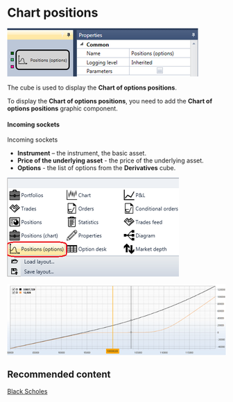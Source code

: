 # Chart positions

![Designer Graph options positions 00](../images/Designer_Graph_options_positions_00.png)

The cube is used to display the **Chart of options positions**.

To display the **Chart of options positions**, you need to add the **Chart of options positions** graphic component.

#### Incoming sockets

Incoming sockets

- **Instrument** – the instrument, the basic asset.
- **Price of the underlying asset** \- the price of the underlying asset.
- **Options** \- the list of options from the **Derivatives** cube.

![Designer Graph options positions 01](../images/Designer_Graph_options_positions_01.png)

![Designer Graph options positions 02](../images/Designer_Graph_options_positions_02.png)

## Recommended content

[Black Scholes](Designer_Black_Scholes.md)
